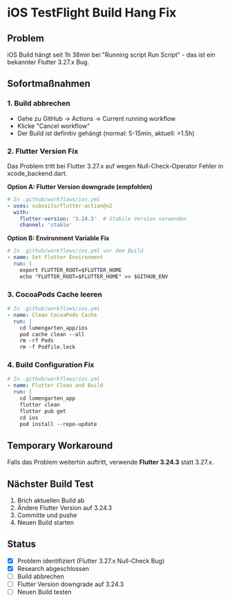 # iOS TestFlight Build Hang Fix

## Problem
iOS Build hängt seit 1h 38min bei "Running script Run Script" - das ist ein bekannter Flutter 3.27.x Bug.

## Sofortmaßnahmen

### 1. Build abbrechen
- Gehe zu GitHub → Actions → Current running workflow
- Klicke "Cancel workflow" 
- Der Build ist definitiv gehängt (normal: 5-15min, aktuell: >1.5h)

### 2. Flutter Version Fix
Das Problem tritt bei Flutter 3.27.x auf wegen Null-Check-Operator Fehler in xcode_backend.dart.

**Option A: Flutter Version downgrade (empfohlen)**
```yaml
# In .github/workflows/ios.yml
- uses: subosito/flutter-action@v2
  with:
    flutter-version: '3.24.3'  # Stabile Version verwenden
    channel: 'stable'
```

**Option B: Environment Variable Fix**
```yaml
# In .github/workflows/ios.yml vor dem Build
- name: Set Flutter Environment
  run: |
    export FLUTTER_ROOT=$FLUTTER_HOME
    echo "FLUTTER_ROOT=$FLUTTER_HOME" >> $GITHUB_ENV
```

### 3. CocoaPods Cache leeren
```yaml
# In .github/workflows/ios.yml
- name: Clean CocoaPods Cache
  run: |
    cd lumengarten_app/ios
    pod cache clean --all
    rm -rf Pods
    rm -f Podfile.lock
```

### 4. Build Configuration Fix
```yaml
# In .github/workflows/ios.yml
- name: Flutter Clean and Build
  run: |
    cd lumengarten_app
    flutter clean
    flutter pub get
    cd ios
    pod install --repo-update
```

## Temporary Workaround
Falls das Problem weiterhin auftritt, verwende **Flutter 3.24.3** statt 3.27.x.

## Nächster Build Test
1. Brich aktuellen Build ab
2. Ändere Flutter Version auf 3.24.3
3. Committe und pushe
4. Neuen Build starten

## Status
- [x] Problem identifiziert (Flutter 3.27.x Null-Check Bug)
- [x] Research abgeschlossen
- [ ] Build abbrechen
- [ ] Flutter Version downgrade auf 3.24.3  
- [ ] Neuen Build testen